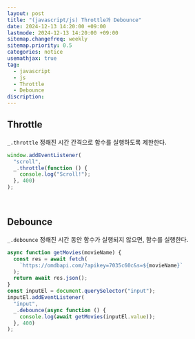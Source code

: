 ```yaml
---
layout: post
title: "(javascript/js) Throttle과 Debounce"
date: 2024-12-13 14:20:00 +09:00
lastmode: 2024-12-13 14:20:00 +09:00
sitemap.changefreq: weekly
sitemap.priority: 0.5
categories: notice
usemathjax: true
tag:
  - javascript
  - js
  - Throttle
  - Debounce
discription:
---
```


## Throttle

`_.throttle` 정해진 시간 간격으로 함수를 실행하도록 제한한다.

```js
window.addEventListener(
  "scroll",
  _.throttle(function () {
    console.log("Scroll!");
  }, 400)
);
```

<br>

## Debounce

`_.debounce` 정해진 시간 동안 함수가 실행되지 않으면, 함수를 실행한다.

```js
async function getMovies(movieName) {
  const res = await fetch(
    `https://omdbapi.com/?apikey=7035c60c&s=${movieName}`
  );
  return await res.json();
}
const inputEl = document.querySelector("input");
inputEl.addEventListener(
  "input",
  _.debounce(async function () {
    console.log(await getMovies(inputEl.value));
  }, 400)
);
```

<br>
